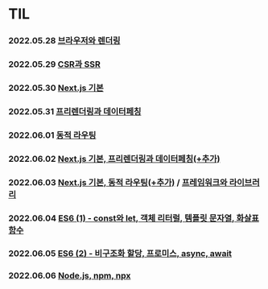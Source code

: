 # TIL

### 2022.05.28 [브라우저와 렌더링](https://github.com/soonzero/TIL/blob/main/프론트엔드/브라우저와%20렌더링.md)

### 2022.05.29 [CSR과 SSR](https://github.com/soonzero/TIL/blob/main/프론트엔드/CSR과%20SSR.md)

### 2022.05.30 [Next.js 기본](https://github.com/soonzero/TIL/blob/main/Next.js/Next.js%20기본.md)

### 2022.05.31 [프리렌더링과 데이터페칭](https://github.com/soonzero/TIL/blob/main/Next.js/프리렌더링과%20데이터페칭.md)

### 2022.06.01 [동적 라우팅](https://github.com/soonzero/TIL/blob/main/Next.js/동적%20라우팅.md)

### 2022.06.02 [Next.js 기본, 프리렌더링과 데이터페칭(+추가)](https://github.com/soonzero/TIL/commit/31258919c43457b47f5b840d7c1debd5fd3d84bd)

### 2022.06.03 [Next.js 기본, 동적 라우팅(+추가)](https://github.com/soonzero/TIL/commit/3832d1f406fb2a650595917ea622a75e21860381) / [프레임워크와 라이브러리](https://github.com/soonzero/TIL/blob/main/프론트엔드/프레임워크와%20라이브러리.md)

### 2022.06.04 [ES6 (1) - const와 let, 객체 리터럴, 템플릿 문자열, 화살표 함수](<https://github.com/soonzero/TIL/blob/main/ES6/ES6%20(1)%20-%20const와%20let%2C%20객체%20리터럴%2C%20템플릿%20문자열%2C%20화살표%20함수.md>)

### 2022.06.05 [ES6 (2) - 비구조화 할당, 프로미스, async, await](<https://github.com/soonzero/TIL/blob/main/ES6/ES6%20(2)%20-%20비구조화%20할당%2C%20프로미스%2C%20async%2C%20await.md>)

### 2022.06.06 [Node.js, npm, npx](https://github.com/soonzero/TIL/blob/main/Node.js/Node.js%2C%20npm%2C%20npx.md)
